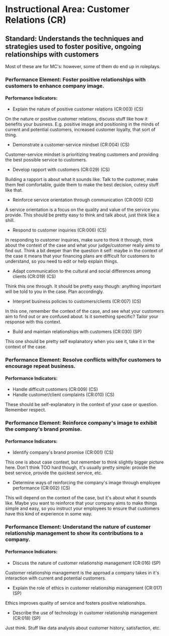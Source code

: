 # Instructional Area: Customer Relations (CR)

## Standard: Understands the techniques and strategies used to foster positive, ongoing relationships with customers

Most of these are for MC's: however, some of them do end up in roleplays.

### Performance Element: Foster positive relationships with customers to enhance company image.

#### Performance Indicators:

* Explain the nature of positive customer relations (CR:003) (CS)

On the nature or positive customer relations, discuss stuff like how it benefits your business. E.g. positive image and positioning in the minds of current and potential customers, increased customer loyalty, that sort of thing.

* Demonstrate a customer-service mindset (CR:004) (CS)

Customer-service mindset is prioritizing treating customers and providing the best possible service to customers.

* Develop rapport with customers (CR:029) (CS)

Building a rapport is about what it sounds like. Talk to the customer, make them feel comfortable, guide them to make the best decision, cutesy stuff like that.

* Reinforce service orientation through communication (CR:005) (CS)

A service orientation is a focus on the quality and value of the service you provide. This should be pretty easy to think and talk about, just think like a shill.

* Respond to customer inquiries (CR:006) (CS)

In responding to customer inquiries, make sure to think it through, think about the context of the case and what your judge/customer really aims to find out. Think a bit deeper than the question it self: maybe in the context of the case it means that your financing plans are difficult for customers to understand, so you need to edit or help explain things.

* Adapt communication to the cultural and social differences among clients (CR:019) (CS)

Think this one through. It should be pretty easy though: anything important will be told to you in the case. Plan accordingly.

* Interpret business policies to customers/clients (CR:007) (CS)

In this one, remember the context of the case, and see what your customers aim to find out or are confused about. Is it something specific? Tailor your response with this context.

* Build and maintain relationships with customers (CR:030) (SP)

This one should be pretty self explanatory when you see it, take it in the context of the case.

### Performance Element: Resolve conflicts with/for customers to encourage repeat business.

#### Performance Indicators:

* Handle difficult customers (CR:009) (CS)
* Handle customer/client complaints (CR:010) (CS)

These should be self-explanatory in the context of your case or question. Remember respect.

### Performance Element: Reinforce company's image to exhibit the company's brand promise.

#### Performance Indicators:

* Identify company's brand promise (CR:001) (CS)

This one is about case context, but remember to think slightly bigger picture here. Don't think TOO hard though, it's usually pretty simple: provide the best service, provide the quickest service, etc.

* Determine ways of reinforcing the company's image through employee performance (CR:002) (CS)

This will depend on the context of the case, but it's about what it sounds like. Maybe you want to reinforce that your company aims to make things simple and easy, so you instruct your employees to ensure that customers have this kind of experience in some way.

### Performance Element: Understand the nature of customer relationship management to show its contributions to a company.

#### Performance Indicators:

* Discuss the nature of customer relationship management (CR:016) (SP)

Customer relationship management is the approad a company takes in it's interaction with current and potential customers.

* Explain the role of ethics in customer relationship management (CR:017) (SP)

Ethics improves quality of service and fosters positive relationships.

* Describe the use of technology in customer relationship management (CR:018) (SP)

Just think. Stuff like data analysis about customer history, satisfaction, etc.

